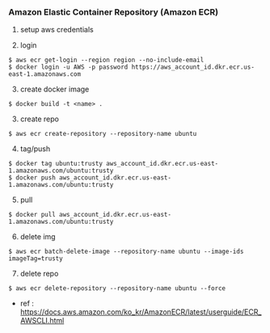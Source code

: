 ### Amazon Elastic Container Repository (Amazon ECR) 

1. setup aws credentials 

2. login 
```
$ aws ecr get-login --region region --no-include-email
$ docker login -u AWS -p password https://aws_account_id.dkr.ecr.us-east-1.amazonaws.com
```

3. create docker image
```
$ docker build -t <name> .
```

3. create repo
```
$ aws ecr create-repository --repository-name ubuntu
```

4. tag/push
```
$ docker tag ubuntu:trusty aws_account_id.dkr.ecr.us-east-1.amazonaws.com/ubuntu:trusty
$ docker push aws_account_id.dkr.ecr.us-east-1.amazonaws.com/ubuntu:trusty
```

5. pull
```
$ docker pull aws_account_id.dkr.ecr.us-east- 1.amazonaws.com/ubuntu:trusty
```

6. delete img
```
$ aws ecr batch-delete-image --repository-name ubuntu --image-ids imageTag=trusty
```

7. delete repo
```
$ aws ecr delete-repository --repository-name ubuntu --force
```


-  ref : 
https://docs.aws.amazon.com/ko_kr/AmazonECR/latest/userguide/ECR_AWSCLI.html
